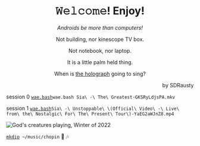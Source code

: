 <h1 align="center">𝚆𝚎𝚕𝚌𝚘𝚖𝚎! Enjoy!</h1>
<link href="https://github.com/TermuxArch/TermuxArch/commit/4b7e0f08e29cabcd1cb91478536ee0b837397502">

<p align="center"><em></bold>Androids be more than computers!</b></em></p>

<p align="center">Not building, nor kinescope TV box.</p>

<p align="center">Not notebook, nor laptop.</p>

<p align="center">It is a little palm held thing.</p>

<p align="center">When is <a href="https://github.com/TermuxArch/TermuxArch/commit/245eb8f2eee121955c3fcf69452565899d07ab7f">the holograph</a> going to sing?</p>

<p align="right">by SDRausty</p>

session 0 [`wae.bash`](https://github.com/WAE/wae/blob/master/wae.bash)`wae.bash Sia\ -\ The\ Greatest-GKSRyLdjsPA.mkv`

session 1 [`wae.bash`](https://github.com/WAE/wae/blob/master/wae.bash)`Sia\ -\ Unstoppable\ \(Official\ Video\ -\ Live\ from\ the\ Nostalgic\ For\ The\ Present\ Tour\)-YaEG2aWJnZ8.mp4`

![God's creatures playing, Winter of 2022](https://raw.githubusercontent.com/SDRausty/SDRausty/master/VID_20220107_222225.gif)

[`mkdip`](https://github.com/TermuxArch/TermuxArch/blob/master/archlinuxconfig.bash#L336)` ~/music/chopin` 🎵 🎶
<!-- SDRausty/README.md EOF -->
